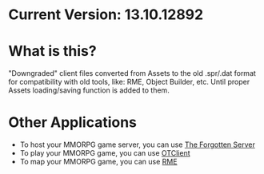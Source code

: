 Current Version: 13.10.12892
=============

What is this?
=============

"Downgraded" client files converted from Assets to the old .spr/.dat format
for compatibility with old tools, like: RME, Object Builder, etc.
Until proper Assets loading/saving function is added to them.


Other Applications
==========

* To host your MMORPG game server, you can use [The Forgotten Server](https://github.com/otland/forgottenserver)
* To play your MMORPG game, you can use [OTClient](https://github.com/mehah/otclient)
* To map your MMORPG game, you can use [RME](https://github.com/hjnilsson/rme/releases)
